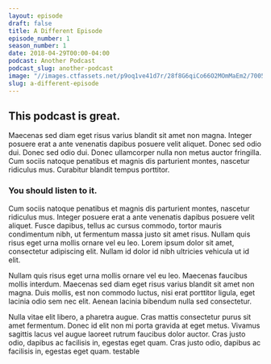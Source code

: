 ```yaml
---
layout: episode
draft: false
title: A Different Episode
episode_number: 1
season_number: 1
date: 2018-04-29T00:00-04:00
podcast: Another Podcast
podcast_slug: another-podcast
image: "//images.ctfassets.net/p9oq1ve41d7r/28f8G6qiCo66O2MOmMaEm2/7005b33eae69063f9d61b7870427acb1/montana.jpg"
slug: a-different-episode
---
```


<h2 id="this-podcast-is-great">This podcast is great.</h2>
<p>Maecenas sed diam eget risus varius blandit sit amet non magna. Integer posuere erat a ante venenatis dapibus posuere velit aliquet. Donec sed odio dui. Donec sed odio dui. Donec ullamcorper nulla non metus auctor fringilla. Cum sociis natoque penatibus et magnis dis parturient montes, nascetur ridiculus mus. Curabitur blandit tempus porttitor.</p>

<h3 id="you-should-listen-to-it">You should listen to it.</h3>

<p>Cum sociis natoque penatibus et magnis dis parturient montes, nascetur ridiculus mus. Integer posuere erat a ante venenatis dapibus posuere velit aliquet. Fusce dapibus, tellus ac cursus commodo, tortor mauris condimentum nibh, ut fermentum massa justo sit amet risus. Nullam quis risus eget urna mollis ornare vel eu leo. Lorem ipsum dolor sit amet, consectetur adipiscing elit. Nullam id dolor id nibh ultricies vehicula ut id elit.</p>

<p>Nullam quis risus eget urna mollis ornare vel eu leo. Maecenas faucibus mollis interdum. Maecenas sed diam eget risus varius blandit sit amet non magna. Duis mollis, est non commodo luctus, nisi erat porttitor ligula, eget lacinia odio sem nec elit. Aenean lacinia bibendum nulla sed consectetur.</p>

<p>Nulla vitae elit libero, a pharetra augue. Cras mattis consectetur purus sit amet fermentum. Donec id elit non mi porta gravida at eget metus. Vivamus sagittis lacus vel augue laoreet rutrum faucibus dolor auctor. Cras justo odio, dapibus ac facilisis in, egestas eget quam. Cras justo odio, dapibus ac facilisis in, egestas eget quam. testable</p>
